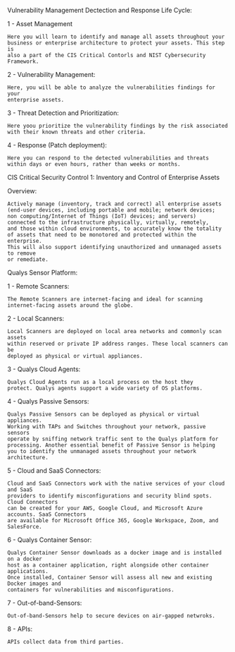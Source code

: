 Vulnerability Management Dectection and Response Life Cycle:

1 - Asset Management
    
    Here you will learn to identify and manage all assets throughout your
    business or enterprise architecture to protect your assets. This step is 
    also a part of the CIS Critical Contorls and NIST Cybersecurity Framework.
    
2 - Vulnerability Management:

    Here, you will be able to analyze the vulnerabilities findings for your
    enterprise assets.
    
3 - Threat Detection and Prioritization:

    Here yoou prioritize the vulnerability findings by the risk associated 
    with their known threats and other criteria.
    
4 - Response (Patch deployment):

    Here you can respond to the detected vulnerabilities and threats
    within days or even hours, rather than weeks or months.
    
CIS Critical Security Control 1: Inventory and Control of Enterprise Assets

Overview:

    Actively manage (inventory, track and correct) all enterprise assets 
    (end-user devices, including portable and mobile; network devices;
    non computing/Internet of Things (IoT) devices; and servers)
    connected to the infrastructure physically, virtually, remotely, 
    and those within cloud environments, to accurately know the totality
    of assets that need to be monotored and protected within the enterprise.
    This will also support identifying unauthorized and unmanaged assets to remove
    or remediate.
    
Qualys Sensor Platform:

1 - Remote Scanners:

    The Remote Scanners are internet-facing and ideal for scanning
    internet-facing assets around the globe.
    
2 - Local Scanners:

    Local Scanners are deployed on local area networks and commonly scan assets
    within reserved or private IP address ranges. These local scanners can be 
    deployed as physical or virtual appliances.
    
3 - Qualys Cloud Agents:

    Qualys Cloud Agents run as a local process on the host they
    protect. Qualys agents support a wide variety of OS platforms.
    
4 - Qualys Passive Sensors:

    Qualys Passive Sensors can be deployed as physical or virtual appliances.
    Working with TAPs and Switches throughout your network, passive sensors
    operate by sniffing network traffic sent to the Qualys platform for
    processing. Another essential benefit of Passive Sensor is helping
    you to identify the unmanaged assets throughout your network architecture.
    
5 - Cloud and SaaS Connectors:

    Cloud and SaaS Connectors work with the native services of your cloud and SaaS
    providers to identify misconfigurations and security blind spots. Cloud Connectors
    can be created for your AWS, Google Cloud, and Microsoft Azure accounts. SaaS Connectors
    are available for Microsoft Office 365, Google Workspace, Zoom, and SalesForce.
    
6 - Qualys Container Sensor:

    Qualys Container Sensor downloads as a docker image and is installed on a docker
    host as a container application, right alongside other container applications.
    Once installed, Container Sensor will assess all new and existing Docker images and 
    containers for vulnerabilities and misconfigurations.
    
7 - Out-of-band-Sensors:

    Out-of-band-Sensors help to secure devices on air-gapped netwroks.
    
8 - APIs:

    APIs collect data from third parties.
    
    

 
    
    
    
    
    
    
    
    
    
    
